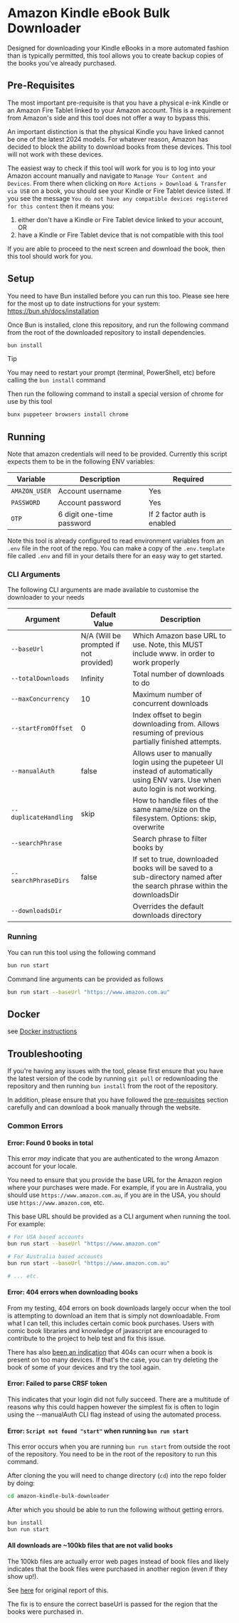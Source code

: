 # Amazon Kindle eBook Bulk Downloader

Designed for downloading your Kindle eBooks in a more automated fashion than is typically permitted, this tool allows you to create backup copies of the books you've already purchased.

## Pre-Requisites

The most important pre-requisite is that you have a physical e-ink Kindle or an Amazon Fire Tablet linked to your Amazon account. This is a requirement from Amazon's side and this tool does not offer a way to bypass this.

An important distinction is that the physical Kindle you have linked cannot be one of the latest 2024 models. For whatever reason, Amazon has decided to block the ability to download books from these devices. This tool will not work with these devices.

The easiest way to check if this tool will work for you is to log into your Amazon account manually and navigate to `Manage Your Content and Devices`. From there when clicking on `More Actions > Download & Transfer via USB` on a book, you should see your Kindle or Fire Tablet device listed. If you see the message `You do not have any compatible devices registered for this content` then it means you:

1. either don't have a Kindle or Fire Tablet device linked to your account, OR
2. have a Kindle or Fire Tablet device that is not compatible with this tool

If you are able to proceed to the next screen and download the book, then this tool should work for you.

## Setup

You need to have Bun installed before you can run this too. Please see here for the most up to date instructions for your system: https://bun.sh/docs/installation

Once Bun is installed, clone this repository, and run the following command from the root of the downloaded repository to install dependencies.

```bash
bun install
```

> [!TIP]
> You may need to restart your prompt (terminal, PowerShell, etc) before calling the `bun install` command

Then run the following command to install a special version of chrome for use by this tool

```bash
bunx puppeteer browsers install chrome
```

## Running

Note that amazon credentials will need to be provided. Currently this script expects them to be in the following ENV variables:

| Variable      | Description               | Required                    |
| ------------- | ------------------------- | --------------------------- |
| `AMAZON_USER` | Account username          | Yes                         |
| `PASSWORD`    | Account password          | Yes                         |
| `OTP`         | 6 digit one-time password | If 2 factor auth is enabled |

Note this tool is already configured to read environment variables from an `.env` file in the root of the repo. You can make a copy of the `.env.template` file called `.env` and fill in your details there for an easy way to get started.

### CLI Arguments

The following CLI arguments are made available to customise the downloader to your needs

| Argument              | Default Value                          | Description                                                                                                                      |
| --------------------- | -------------------------------------- | -------------------------------------------------------------------------------------------------------------------------------- |
| `--baseUrl`           | N/A (Will be prompted if not provided) | Which Amazon base URL to use. Note, this MUST include www. in order to work properly                                             |
| `--totalDownloads`    | Infinity                               | Total number of downloads to do                                                                                                  |
| `--maxConcurrency`    | 10                                     | Maximum number of concurrent downloads                                                                                           |
| `--startFromOffset`   | 0                                      | Index offset to begin downloading from. Allows resuming of previous partially finished attempts.                                 |
| `--manualAuth`        | false                                  | Allows user to manually login using the pupeteer UI instead of automatically using ENV vars. Use when auto login is not working. |
| `--duplicateHandling` | skip                                   | How to handle files of the same name/size on the filesystem. Options: skip, overwrite                                            |
| `--searchPhrase`      |                                        | Search phrase to filter books by                                                                                                 |
| `--searchPhraseDirs`  | false                                  | If set to true, downloaded books will be saved to a sub-directory named after the search phrase within the downloadsDir          |
| `--downloadsDir`      |                                        | Overrides the default downloads directory                                                                                        |

### Running

You can run this tool using the following command

```bash
bun run start
```

Command line arguments can be provided as follows

```bash
bun run start --baseUrl "https://www.amazon.com.au"
```

## Docker

see [Docker instructions](docker-instructions.md)

## Troubleshooting

If you're having any issues with the tool, please first ensure that you have the latest version of the code by running `git pull` or redownloading the repository and then running `bun install` from the root of the repository.

In addition, please ensure that you have followed the [pre-requisites](https://github.com/treetrum/amazon-kindle-bulk-downloader?tab=readme-ov-file#pre-requisites) section carefully and can download a book manually through the website.

### Common Errors

#### Error: Found 0 books in total

This error _may_ indicate that you are authenticated to the wrong Amazon account for your locale.

You need to ensure that you provide the base URL for the Amazon region where your purchases were made. For example, if you are in Australia, you should use `https://www.amazon.com.au`, if you are in the USA, you should use `https://www.amazon.com`, etc.

This base URL should be provided as a CLI argument when running the tool. For example:

```bash
# For USA based accounts
bun run start --baseUrl "https://www.amazon.com"

# For Australia based accounts
bun run start --baseUrl "https://www.amazon.com.au"

# ... etc.
```

#### Error: 404 errors when downloading books

From my testing, 404 errors on book downloads largely occur when the tool is attempting to download an item that is simply not downloadable. From what I can tell, this includes certain comic book purchases. Users with comic book libraries and knowledge of javascript are encouraged to contribute to the project to help test and fix this issue.

There has also [been an indication](https://github.com/treetrum/amazon-kindle-bulk-downloader/issues/162#issue-2864124279) that 404s can ocurr when a book is present on too many devices. If that's the case, you can try deleting the book of some of your devices and try the tool again.

#### Error: Failed to parse CRSF token

This indicates that your login did not fully succeed. There are a multitude of reasons why this could happen however the simplest fix is often to login using the --manualAuth CLI flag instead of using the automated process.

#### Error: `Script not found "start"` when running `bun run start`

This error occurs when you are running `bun run start` from outside the root of the repository. You need to be in the root of the repository to run this command.

After cloning the you will need to change directory (`cd`) into the repo folder by doing:

```bash
cd amazon-kindle-bulk-downloader
```

After which you should be able to run the following without getting errors.

```bash
bun install
bun run start
```

#### All downloads are ~100kb files that are not valid books

The 100kb files are actually error web pages instead of book files and likely indicates that the book files were purchased in another region (even if they show up!).

See [here](https://github.com/treetrum/amazon-kindle-bulk-downloader/issues/192#issuecomment-2676081558) for original report of this.

The fix is to ensure the correct baseUrl is passed for the region that the books were purchased in.
